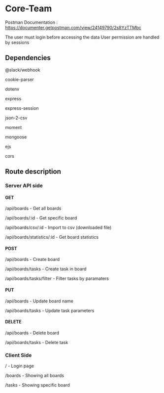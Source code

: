 # Core-Team

Postman Documentation : https://documenter.getpostman.com/view/24149790/2s8YzTTMbc

The user must login before accessing the data
User permission are handled by sessions

## Dependencies
@slack/webhook

cookie-parser

dotenv

express

express-session

json-2-csv

moment

mongoose

ejs

cors

## Route description 
### Server API side
#### GET
/api/boards - Get all boards

/api/boards/:id - Get specific board

/api/boards/csv/:id - Import to csv (downloaded file)

/api/boards/statistics/:id - Get board statistics

#### POST
/api/boards - Create board

/api/boards/tasks - Create task in board

/api/boards/tasks/filter - Filter tasks by paramaters

#### PUT
/api/boards - Update board name

/api/boards/tasks - Update task parameters

#### DELETE
/api/boards - Delete board

/api/boards/tasks - Delete task

### Client Side
/ - Login page

/boards - Showing all boards

/tasks - Showing specific board

